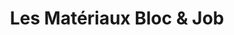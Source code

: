 ---
title: "Les Matériaux Bloc & Job"
url: /sainte-marguerite/les-materiaux-bloc-und-job/
shop: Allgemein
---